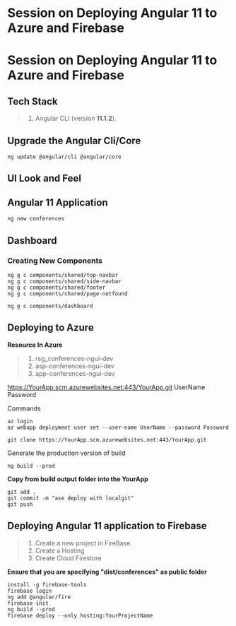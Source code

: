 # Session on Deploying Angular 11 to Azure and Firebase

# Session on Deploying Angular 11 to Azure and Firebase

## Tech Stack
> 1. Angular CLI (version **11.1.2**).

## Upgrade the Angular Cli/Core
```
ng update @angular/cli @angular/core
```

## UI Look and Feel


## Angular 11 Application

```
ng new conferences
```

## Dashboard

### Creating New Components
```
ng g c components/shared/top-navbar
ng g c components/shared/side-navbar
ng g c components/shared/footer
ng g c components/shared/page-notfound

ng g c components/dashboard
```

## Deploying to Azure

**Resource In Azure**
> 1. rsg_conferences-ngui-dev
> 1. asp-conferences-ngui-dev
> 1. app-conferences-ngui-dev

https://YourApp.scm.azurewebsites.net:443/YourApp.git
UserName
Password

Commands
```
az login
az webapp deployment user set --user-name UserName --password Password
```

```
git clone https://YourApp.scm.azurewebsites.net:443/YourApp.git
```

Generate the production version of build
```
ng build --prod
```

**Copy from build output folder into the YourApp**

```
git add .
git commit -m "ase deploy with localgit"
git push
```

## Deploying Angular 11 application to Firebase
> 1. Create a new project in FireBase.
> 1. Create a Hosting 
> 1. Create Cloud Firestore

**Ensure that you are specifying "dist/conferences" as public folder**
```
install -g firebase-tools
firebase login
ng add @angular/fire
firebase init
ng build --prod
firebase deploy --only hosting:YourProjectName
```
